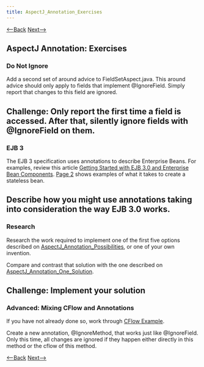 ```yaml
---
title: AspectJ_Annotation_Exercises
---
```

[<--Back](AspectJ_Annotation_Thinking) [Next-->](AspectJ_Annotation_Start)

## AspectJ Annotation: Exercises

### Do Not Ignore
Add a second set of around advice to FieldSetAspect.java. This around advice should only apply to fields that implement @IgnoreField. Simply report that changes to this field are ignored.

**Challenge:** Only report the first time a field is accessed. After that, silently ignore fields with @IgnoreField on them.
----
### EJB 3
The EJB 3 specification uses annotations to describe Enterprise Beans. For examples, review this article [Getting Started with EJB 3.0 and Enterprise Bean Components](http://www.devx.com/Java/Article/30045). [Page 2](http://www.devx.com/Java/Article/30045/0/page/2) shows examples of what it takes to create a stateless bean.

Describe how you might use annotations taking into consideration the way EJB 3.0 works.
----
### Research
Research the work required to implement one of the first five options described on [AspectJ_Annotation_Possibilities](AspectJ_Annotation_Possibilities), or one of your own invention.

Compare and contrast that solution with the one described on [AspectJ_Annotation_One_Solution](AspectJ_Annotation_One_Solution).

**Challenge:** Implement your solution
----
### Advanced: Mixing CFlow and Annotations
If you have not already done so, work through [CFlow Example](AspectJ_CFlow).

Create a new annotation, @IgnoreMethod, that works just like @IgnoreField. Only this time, all changes are ignored if they happen either directly in this method or the cflow of this method.

[<--Back](AspectJ_Annotation_Thinking) [Next-->](AspectJ_Annotation_Start)
